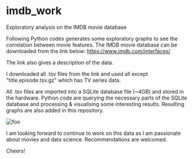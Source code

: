 # imdb_work
Exploratory analysis on the IMDB movie database

Following Python codes generates some exploratory graphs to see the correlation between movie features. The IMDB movie database can be downloaded from the link below:
https://www.imdb.com/interfaces/

The link also gives a description of the data.

I downloaded all .tsv files from the link and used all except "title.episode.tsv.gz" which has TV series data.

All .tsv files are imported into a SQLite database file (~4GB) and stored in the hardware. Python code are querying the necessary parts of the SQLite database and processing & visualising some interesting results. Resulting graphs are also added in this repository.

![foo](/url "https://github.com/omerfarukeker/imdb_work/blob/master/all%20in%20one%20results%20normalised.png")

I am looking forward to continue to work on this data as I am passionate about movies and data science. Recommendations are welcomed.

Cheers!
